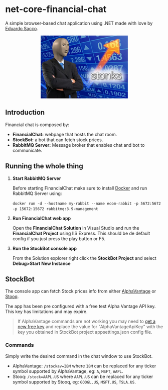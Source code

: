 # net-core-financial-chat
A simple browser-based chat application using .NET made with love by [Eduardo Sacco](https://www.linkedin.com/in/esacco/).

<p align=center><img src="img/stonks.png" height="200">

## Introduction
Financial chat is composed by:
 - **FinancialChat:** webpage that hosts the chat room.
 - **StockBot:** a bot that can fetch stock prices.
 - **RabbitMQ Server:** Message broker that enables chat and bot to communicate.

## Running the whole thing
1. **Start RabbitMQ Server**
   
   Before starting FinancialChat make sure to install [Docker](https://docs.docker.com/get-docker/) and run RabbitMQ Server using:
   
   `docker run -d --hostname my-rabbit --name ecom-rabbit -p 5672:5672 -p 15672:15672 rabbitmq:3.9-management`

2. **Run FinancialChat web app**
   
   Open the **FinancialChat Solution** in Visual Studio and run the **FinancialChat Project** using IIS Express. This should be de default config if you just press the play button or F5.

3. **Run the StockBot console app**
   
   From the Solution explorer right click the **StockBot Project** and select **Debug>Start New Instance**

## StockBot
The console app can fetch Stock prices info from either [AlphaVantage](https://www.alphavantage.co/) or [Stooq](https://stooq.com/).

The app has been pre configured with a free test Alpha Vantage API key. This key has limitations and may expire.

>If AlphaVantage commands are not working you may need to [get a new free key](https://www.alphavantage.co/support/#api-key) and replace the value for "AlphaVantageApiKey" with the key you obtained in StockBot project appsettings.json config file.

### Commands
Simply write the desired command in the chat window to use StockBot.

- AlphaVantage: `/stockav=IBM` where `IBM` can be replaced for any ticker symbol supported by AlphaVantage, eg: `A`, `MSFT`, `AAPL`.
- Stooq: `/stock=AAPL.US` where `AAPL.US` can be replaced for any ticker symbol supported by Stooq, eg: `GOOGL.US`, `MSFT.US`, `TSLA.US`.
